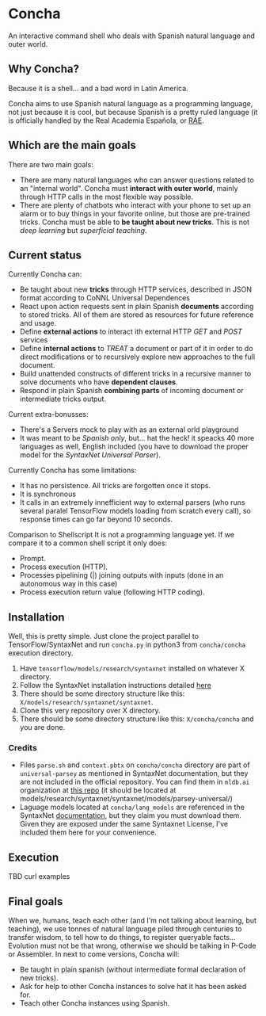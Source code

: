 # Concha
An interactive command shell who deals with Spanish natural 
language and outer world.

## Why Concha?
Because it is a shell... and a bad word in Latin America.

Concha aims to use Spanish natural language as a programming 
language, not just because it is cool, but because Spanish is
a pretty ruled language (it is officially handled by the Real 
Academia Española, or [RAE](http://www.rae.es/).

## Which are the main goals
There are two main goals:

* There are many natural languages who can answer questions 
related to an "internal world". Concha must **interact with 
outer world**, mainly through HTTP calls in the most flexible 
way possible.
* There are plenty of chatbots who interact with your phone 
to set up an alarm or to buy things in your favorite online, 
but those are pre-trained tricks. Concha must be able to **be 
taught about new tricks**. This is not _deep learning_ but
_superficial teaching_.

## Current status
Currently Concha can:
* Be taught about new **tricks** through HTTP services, described 
in JSON format according to CoNNL Universal Dependences
* React upon action requests sent in plain Spanish **documents** 
according to stored tricks. All of them are stored as resources
for future reference and usage.
* Define **external actions** to interact ith external HTTP _GET_
and _POST_ services
* Define **internal actions** to _TREAT_ a document or part of it 
in order to do direct modifications or to recursively explore 
new approaches to the full document.
* Build unattended constructs of different tricks in a recursive 
manner to solve documents who have **dependent clauses**.
* Respond in plain Spanish **combining parts** of incoming document
or intermediate tricks output.

Current extra-bonusses:
* There's a Servers mock to play with as an external orld playground
* It was meant to be _Spanish only_, but... hat the heck! it speacks 
40 more languages as well, English included (you have to download the
proper model for the _SyntaxNet Universal Parser_).

Currently Concha has some limitations:
* It has no persistence. All tricks are forgotten once it stops.
* It is synchronous
* It calls in an extremely innefficient way to external parsers
(who runs several paralel TensorFlow models loading from scratch
every call), so response times can go far beyond 10 seconds.

Comparison to Shellscript
It is not a programming language yet. If we compare it to a
common shell script it only does:
* Prompt.
* Process execution (HTTP).
* Processes pipelining (|) joining outputs with inputs (done in
an autonomous way in this case)
* Process execution return value (following HTTP coding).

## Installation
Well, this is pretty simple. Just clone the project parallel
to TensorFlow/SyntaxNet and run `concha.py` in python3 from 
`concha/concha` execution directory.

1. Have `tensorflow/models/research/syntaxnet` installed on 
whatever X directory.
2. Follow the SyntaxNet installation instructions detailed 
[here](https://github.com/tensorflow/models/tree/master/research/syntaxnet#installation) 
3. There should be some directory structure like this: 
`X/models/research/syntaxnet/syntaxnet`.
4. Clone this very repository over X directory.
5. There should be some directory structure like this:
`X/concha/concha` and you are done.

### Credits
* Files `parse.sh` and `context.pbtx` on `concha/concha` directory 
are part of `universal-parsey` as mentioned in SyntaxNet documentation, 
but they are not included in the official repository. You can find them in `mldb.ai` organization
at [this repo](https://github.com/mldbai/tensorflow-models/tree/master/syntaxnet/syntaxnet/models/parsey_universal)
(it should be located at models/research/syntaxnet/syntaxnet/models/parsey-universal/)
* Laguage models located at `concha/lang_models` are referenced 
in the SyntaxNet [documentation](https://github.com/tensorflow/models/blob/master/research/syntaxnet/g3doc/universal.md), 
but they claim you must download them. Given they are exposed under 
the same Syntaxnet License, I've included them here for your convenience. 

## Execution
TBD curl examples

## Final goals
When we, humans, teach each other (and I'm not talking about 
learning, but teaching), we use tonnes of natural language 
piled through centuries to transfer wisdom, to tell how to do 
things, to register queryable facts... Evolution must not be 
that wrong, otherwise we should be talking in P-Code or 
Assembler. In next to come versions, Concha will:

* Be taught in plain spanish (without intermediate formal 
declaration of new tricks).
* Ask for help to other Concha instances to solve hat it has 
been asked for.
* Teach other Concha instances using Spanish.